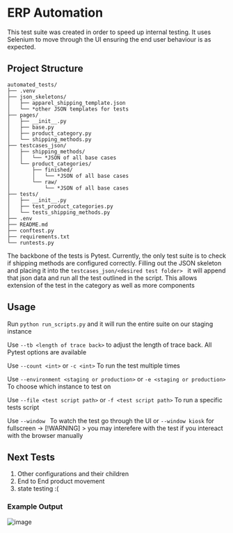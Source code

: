 # ERP Automation
This test suite was created in order to speed up internal testing. It uses Selenium to move through the UI ensuring the
end user behaviour is as expected. 

## Project Structure

```
automated_tests/
├── .venv
├── json_skeletons/
│   ├── apparel_shipping_template.json
│   └── *other JSON templates for tests
├── pages/
│   ├── __init__.py
│   ├── base.py
│   ├── product_category.py
│   └── shipping_methods.py
├── testcases_json/
│   ├── shipping_methods/
│   │   └── *JSON of all base cases
│   └── product_categories/
│       ├── finished/
│       │   └── *JSON of all base cases
│       └── raw/
│           └── *JSON of all base cases
├── tests/
│   ├── __init__.py
│   ├── test_product_categories.py
│   └── tests_shipping_methods.py
├── .env
├── README.md
├── conftest.py
├── requirements.txt
└── runtests.py
```
The backbone of the tests is Pytest. Currently, the only test suite is to check if shipping methods are configured correctly.
Filling out the JSON skeleton and placing it into the ```testcases_json/<desired test folder> ``` it will append that json
data and run all the test outlined in the script. 
This allows extension of the test in the category as well as more components

## Usage
Run ```python run_scripts.py``` and it will run the entire suite on our staging instance

Use ```--tb <length of trace back>``` to adjust the length of trace back. All Pytest options are available

Use ```--count <int>``` or ```-c <int>``` To run the test multiple times

Use ```--environment <staging or production>```  or ```-e <staging or production>``` To choose which instance to test on

Use ```--file <test script path>``` or ```-f <test script path>``` To run a specific tests script

Use ```--window ``` To watch the test go through the UI or ```--window kiosk``` for fullscreen
    -> [!WARNING]
    > you may interefere with the test if you intereact with the browser manually

## Next Tests
1. Other configurations and their children
2. End to End product movement
3. state testing :(


### Example Output
![image](https://github.com/user-attachments/assets/a8b3120d-c68c-4969-91da-11bc054c3e23)
